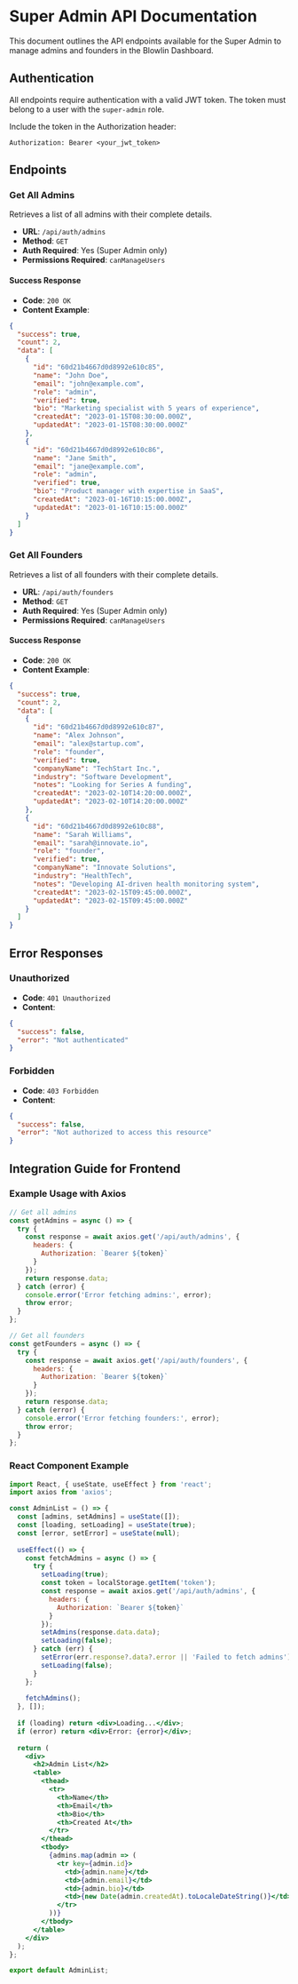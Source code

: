 # Super Admin API Documentation

This document outlines the API endpoints available for the Super Admin to manage admins and founders in the Blowlin Dashboard.

## Authentication

All endpoints require authentication with a valid JWT token. The token must belong to a user with the `super-admin` role.

Include the token in the Authorization header:

```
Authorization: Bearer <your_jwt_token>
```

## Endpoints

### Get All Admins

Retrieves a list of all admins with their complete details.

- **URL**: `/api/auth/admins`
- **Method**: `GET`
- **Auth Required**: Yes (Super Admin only)
- **Permissions Required**: `canManageUsers`

#### Success Response

- **Code**: `200 OK`
- **Content Example**:

```json
{
  "success": true,
  "count": 2,
  "data": [
    {
      "id": "60d21b4667d0d8992e610c85",
      "name": "John Doe",
      "email": "john@example.com",
      "role": "admin",
      "verified": true,
      "bio": "Marketing specialist with 5 years of experience",
      "createdAt": "2023-01-15T08:30:00.000Z",
      "updatedAt": "2023-01-15T08:30:00.000Z"
    },
    {
      "id": "60d21b4667d0d8992e610c86",
      "name": "Jane Smith",
      "email": "jane@example.com",
      "role": "admin",
      "verified": true,
      "bio": "Product manager with expertise in SaaS",
      "createdAt": "2023-01-16T10:15:00.000Z",
      "updatedAt": "2023-01-16T10:15:00.000Z"
    }
  ]
}
```

### Get All Founders

Retrieves a list of all founders with their complete details.

- **URL**: `/api/auth/founders`
- **Method**: `GET`
- **Auth Required**: Yes (Super Admin only)
- **Permissions Required**: `canManageUsers`

#### Success Response

- **Code**: `200 OK`
- **Content Example**:

```json
{
  "success": true,
  "count": 2,
  "data": [
    {
      "id": "60d21b4667d0d8992e610c87",
      "name": "Alex Johnson",
      "email": "alex@startup.com",
      "role": "founder",
      "verified": true,
      "companyName": "TechStart Inc.",
      "industry": "Software Development",
      "notes": "Looking for Series A funding",
      "createdAt": "2023-02-10T14:20:00.000Z",
      "updatedAt": "2023-02-10T14:20:00.000Z"
    },
    {
      "id": "60d21b4667d0d8992e610c88",
      "name": "Sarah Williams",
      "email": "sarah@innovate.io",
      "role": "founder",
      "verified": true,
      "companyName": "Innovate Solutions",
      "industry": "HealthTech",
      "notes": "Developing AI-driven health monitoring system",
      "createdAt": "2023-02-15T09:45:00.000Z",
      "updatedAt": "2023-02-15T09:45:00.000Z"
    }
  ]
}
```

## Error Responses

### Unauthorized

- **Code**: `401 Unauthorized`
- **Content**:

```json
{
  "success": false,
  "error": "Not authenticated"
}
```

### Forbidden

- **Code**: `403 Forbidden`
- **Content**:

```json
{
  "success": false,
  "error": "Not authorized to access this resource"
}
```

## Integration Guide for Frontend

### Example Usage with Axios

```javascript
// Get all admins
const getAdmins = async () => {
  try {
    const response = await axios.get('/api/auth/admins', {
      headers: {
        Authorization: `Bearer ${token}`
      }
    });
    return response.data;
  } catch (error) {
    console.error('Error fetching admins:', error);
    throw error;
  }
};

// Get all founders
const getFounders = async () => {
  try {
    const response = await axios.get('/api/auth/founders', {
      headers: {
        Authorization: `Bearer ${token}`
      }
    });
    return response.data;
  } catch (error) {
    console.error('Error fetching founders:', error);
    throw error;
  }
};
```

### React Component Example

```jsx
import React, { useState, useEffect } from 'react';
import axios from 'axios';

const AdminList = () => {
  const [admins, setAdmins] = useState([]);
  const [loading, setLoading] = useState(true);
  const [error, setError] = useState(null);
  
  useEffect(() => {
    const fetchAdmins = async () => {
      try {
        setLoading(true);
        const token = localStorage.getItem('token');
        const response = await axios.get('/api/auth/admins', {
          headers: {
            Authorization: `Bearer ${token}`
          }
        });
        setAdmins(response.data.data);
        setLoading(false);
      } catch (err) {
        setError(err.response?.data?.error || 'Failed to fetch admins');
        setLoading(false);
      }
    };
    
    fetchAdmins();
  }, []);
  
  if (loading) return <div>Loading...</div>;
  if (error) return <div>Error: {error}</div>;
  
  return (
    <div>
      <h2>Admin List</h2>
      <table>
        <thead>
          <tr>
            <th>Name</th>
            <th>Email</th>
            <th>Bio</th>
            <th>Created At</th>
          </tr>
        </thead>
        <tbody>
          {admins.map(admin => (
            <tr key={admin.id}>
              <td>{admin.name}</td>
              <td>{admin.email}</td>
              <td>{admin.bio}</td>
              <td>{new Date(admin.createdAt).toLocaleDateString()}</td>
            </tr>
          ))}
        </tbody>
      </table>
    </div>
  );
};

export default AdminList;
```
